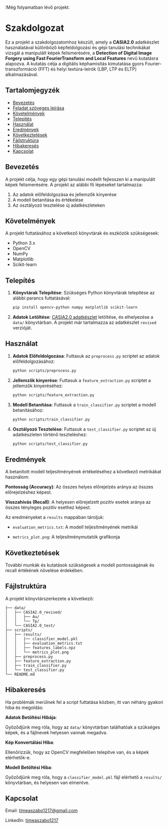 ❕Még folyamatban lévő projekt.

# Szakdolgozat

Ez a projekt a szakdolgozatomhoz készült, amely a **CASIA2.0** adatkészlet használatával különböző képfeldolgozási és gépi tanulási technikákat vizsgál a manipulált képek felismerésére, a **Detection of Digital Image Forgery using Fast FourierTransform and Local Features** nevű kutatásra alapozva. A kutatás célja a digitális képhamisítás kimutatása gyors Fourier-transzformáció (FFT) és helyi textúra-leírók (LBP, LTP és ELTP) alkalmazásával.

## Tartalomjegyzék
- [Bevezetés](#bevezetés)
- [Feladat szöveges leírása](#feladat-szöveges-leírása)
- [Követelmények](#követelmények)
- [Telepítés](#telepítés)
- [Használat](#használat)
- [Eredmények](#eredmények)
- [Következtetések](#következtetések)
- [Fájlstruktúra](#fájlstruktúra)
- [Hibakeresés](#hibakeresés)
- [Kapcsolat](#kapcsolat)

## Bevezetés
A projekt célja, hogy egy gépi tanulási modellt fejlesszen ki a manipulált képek felismerésére. A projekt az alábbi fő lépéseket tartalmazza:
1. Az adatok előfeldolgozása és jellemzők kinyerése
2. A modell betanítása és értékelése
3. Az osztályozó tesztelése új adatkészleteken

## Követelmények
A projekt futtatásához a következő könyvtárak és eszközök szükségesek:
- Python 3.x
- OpenCV
- NumPy
- Matplotlib
- Scikit-learn

## Telepítés
1. **Könyvtárak Telepítése**: Szükséges Python könyvtárak telepítése az alábbi parancs futtatásával:
   ```bash
   pip install opencv-python numpy matplotlib scikit-learn
   ```
   
2. **Adatok Letöltése**:
   [CASIA2.0 adatkészlet](https://paperswithcode.com/dataset/casia-v2) letöltése, és elhelyezése a `data/` könyvtárban.
   A projekt már tartalmazza az adatkészlet `revised` verzióját.

## Használat
1. **Adatok Előfeldolgozása**: Futtasuk az `preprocess.py` scriptet az adatok előfeldolgozásához:
   ```bash
   python scripts/preprocess.py
   ```

2. **Jellemzők kinyerése**: Futtasuk a `feature_extraction.py` scriptet a jellemzők kinyeréséhez:
   ```bash
   python scripts/feature_extraction.py
   ```

3. **Modell Betanítása**: Futtasuk a `train_classifier.py` scriptet a modell betanításához:
   ```bash
   python scripts/train_classifier.py
   ```
   
4. **Osztályozó Tesztelése**: Futtasuk a `test_classifier.py` scriptet az új adatkészleten történő teszteléshez:
   ```bash
   python scripts/test_classifier.py
   ```

## Eredmények
A betanított modell teljesítményének értékeléséhez a következő metrikákat használom:

**Pontosság (Accuracy)**: Az összes helyes előrejelzés aránya az összes előrejelzéshez képest.

**Visszahívás (Recall)**: A helyesen előrejelzett pozitív esetek aránya az összes tényleges pozitív esethez képest.

Az eredményeket a `results` mappában tároljuk:

- `evaluation_metrics.txt`: A modell teljesítményének metrikái

- `metrics_plot.png`: A teljesítménymutatók grafikonja

## Következtetések
További munkák és kutatások szükségesek a modell pontosságának és recall értékének növelése érdekében.

## Fájlstruktúra
A projekt könyvtárszerkezete a következő:
```
├── data/
│   ├── CASIA2.0_revised/
│   │   ├── Au/
│   │   └── Tp/
│   └── CASIA2.0_test/
├── scripts/
│   ├── results/
│   │   ├── classifier_model.pkl
│   │   ├── evaluation_metrics.txt
│   │   ├── features_labels.npz
│   │   └── metrics_plot.png
│   ├── preprocess.py
│   ├── feature_extraction.py
│   ├── train_classifier.py
│   └── test_classifier.py
└── README.md
```

## Hibakeresés
Ha problémák merülnek fel a script futtatása közben, itt van néhány gyakori hiba és megoldás:

**Adatok Betöltési Hibája**:

Győződjünk meg róla, hogy az `data/` könyvtárban találhatóak a szükséges képek, és a fájlnevek helyesen vannak megadva.

**Kép Konvertálási Hiba**:

Ellenőrizzük, hogy az OpenCV megfelelően telepítve van, és a képek elérhetők-e.

**Modell Betöltési Hiba**:

Győződjünk meg róla, hogy a `classifier_model.pkl` fájl elérhető a `results/` könyvtárban, és helyesen van elmentve.

## Kapcsolat
Email: [timeaszabo1217@gmail.com](mailto:timeaszabo1217@gmail.com)

LinkedIn: [timeaszabo1217](https://www.linkedin.com/in/timeaszabo1217/)
